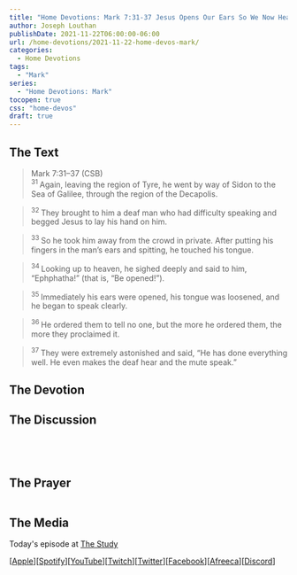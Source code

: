 ```yaml
---
title: "Home Devotions: Mark 7:31-37 Jesus Opens Our Ears So We Now Hear God"
author: Joseph Louthan
publishDate: 2021-11-22T06:00:00-06:00
url: /home-devotions/2021-11-22-home-devos-mark/
categories:
  - Home Devotions
tags:
  - "Mark"
series:
  - "Home Devotions: Mark"
tocopen: true
css: "home-devos"
draft: true
---
```

## The Text

>Mark 7:31–37 (CSB)  
><sup> 31 </sup> Again, leaving the region of Tyre, he went by way of Sidon to the Sea of Galilee, through the region of the Decapolis. 

><sup> 32 </sup> They brought to him a deaf man who had difficulty speaking and begged Jesus to lay his hand on him. 

><sup> 33 </sup> So he took him away from the crowd in private. After putting his fingers in the man’s ears and spitting, he touched his tongue. 

><sup> 34 </sup> Looking up to heaven, he sighed deeply and said to him, “Ephphatha!” (that is, “Be opened!”). 

><sup> 35 </sup> Immediately his ears were opened, his tongue was loosened, and he began to speak clearly. 

><sup> 36 </sup> He ordered them to tell no one, but the more he ordered them, the more they proclaimed it. 

><sup> 37 </sup> They were extremely astonished and said, “He has done everything well. He even makes the deaf hear and the mute speak.”

## The Devotion



## The Discussion

```text

```

```text

```

```text

```

```text

```

## The Prayer

<div style='font-variant: small-caps;'>

</div>

```text

```

## The Media

Today's episode at [The Study](http://study.theologic.us/podcast/)

\[[Apple](https://podcasts.apple.com/us/podcast/the-study/id1557102127)\]\[[Spotify](https://open.spotify.com/show/0Xs5qsNvWePyRqcmtOTPkR)\]\[[YouTube](http://youtube.theologic.us)\]\[[Twitch](http://twitch.theologic.us)\]\[[Twitter](https://twitter.com/theologic_us)\]\[[Facebook](https://www.facebook.com/groups/462231051477464)\]\[[Afreeca](https://bj.afreecatv.com/theologicus)\]\[[Discord](http://discord.theologic.us)\]

